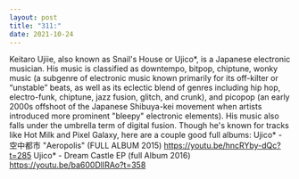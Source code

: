 ```yaml
---
layout: post
title: "311:"
date: 2021-10-24
---
```


Keitaro Ujiie, also known as Snail's House or Ujico*, is a Japanese electronic musician. His music is classified as downtempo, bitpop, chiptune, wonky music (a subgenre of electronic music known primarily for its off-kilter or “unstable” beats, as well as its eclectic blend of genres including hip hop, electro-funk, chiptune, jazz fusion, glitch, and crunk), and picopop (an early 2000s offshoot of the Japanese Shibuya-kei movement when artists introduced more prominent "bleepy" electronic elements). His music also falls under the umbrella term of digital fusion. Though he's known for tracks like Hot Milk and Pixel Galaxy, here are a couple good full albums:
 Ujico* -  空中都市 "Aeropolis" (FULL ALBUM 2015)
https://youtu.be/hncRYby-dQc?t=285
 Ujico* - Dream Castle EP (full Album 2016)
https://youtu.be/ba600DlIRAo?t=358
